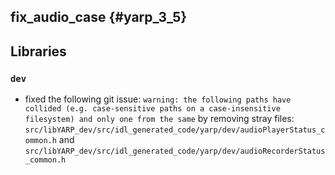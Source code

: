 fix_audio_case {#yarp_3_5}
----------------------

## Libraries

### `dev`

* fixed the following git issue: `warning: the following paths have collided (e.g. case-sensitive paths
on a case-insensitive filesystem) and only one from the same` by removing stray files:
`src/libYARP_dev/src/idl_generated_code/yarp/dev/audioPlayerStatus_common.h` and
`src/libYARP_dev/src/idl_generated_code/yarp/dev/audioRecorderStatus_common.h`
